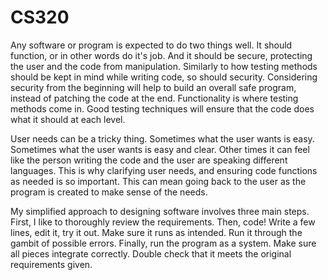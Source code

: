 # CS320

Any software or program is expected to do two things well. It should function, or in other words do it's job. And it should be secure, protecting the user and the code from manipulation. Similarly to how testing methods should be kept in mind while writing code, so should security. Considering security from the beginning will help to build an overall safe program, instead of patching the code at the end. Functionality is where testing methods come in. Good testing techniques will ensure that the code does what it should at each level. 

User needs can be a tricky thing. Sometimes what the user wants is easy. Sometimes what the user wants is easy and clear. Other times it can feel like the person writing the code and the user are speaking different languages. This is why clarifying user needs, and ensuring code functions as needed is so important. This can mean going back to the user as the program is created to make sense of the needs.

My simplified approach to designing software involves three main steps. First, I like to thoroughly review the requirements. Then, code! Write a few lines, edit it, try it out. Make sure it runs as intended. Run it through the gambit of possible errors. Finally, run the program as a system. Make sure all pieces integrate correctly. Double check that it meets the original requirements given. 
